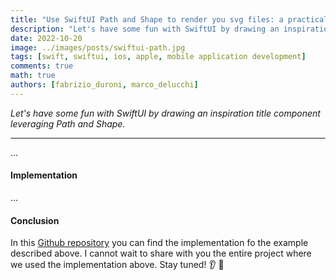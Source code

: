 ```yaml
---
title: "Use SwiftUI Path and Shape to render you svg files: a practical example"
description: "Let's have some fun with SwiftUI by drawing an inspiration title component leveraging Path and Shape."
date: 2022-10-20
image: ../images/posts/swiftui-path.jpg
tags: [swift, swiftui, ios, apple, mobile application development]
comments: true 
math: true 
authors: [fabrizio_duroni, marco_delucchi]
---
```


*Let's have some fun with SwiftUI by drawing an inspiration title component leveraging Path and Shape.*

---

...

#### Implementation

...

#### Conclusion

In this [Github repository](https://github.com/chicio/Path-Example "swiftui path example") you can find the 
implementation fo the example described above. I cannot wait to share with you the entire project where we used 
the implementation above. Stay tuned! :ear: :rocket:
